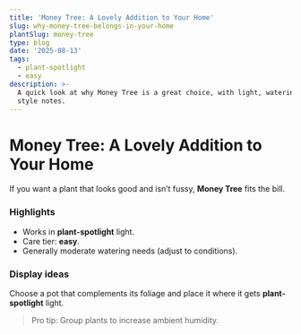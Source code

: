 ```yaml
---
title: 'Money Tree: A Lovely Addition to Your Home'
slug: why-money-tree-belongs-in-your-home
plantSlug: money-tree
type: blog
date: '2025-08-13'
tags:
  - plant-spotlight
  - easy
description: >-
  A quick look at why Money Tree is a great choice, with light, watering, and
  style notes.
---
```

# Money Tree: A Lovely Addition to Your Home

If you want a plant that looks good and isn’t fussy, **Money Tree** fits the bill.

### Highlights
- Works in **plant-spotlight** light.
- Care tier: **easy**.
- Generally moderate watering needs (adjust to conditions).

### Display ideas
Choose a pot that complements its foliage and place it where it gets **plant-spotlight** light.
  
> Pro tip: Group plants to increase ambient humidity.
